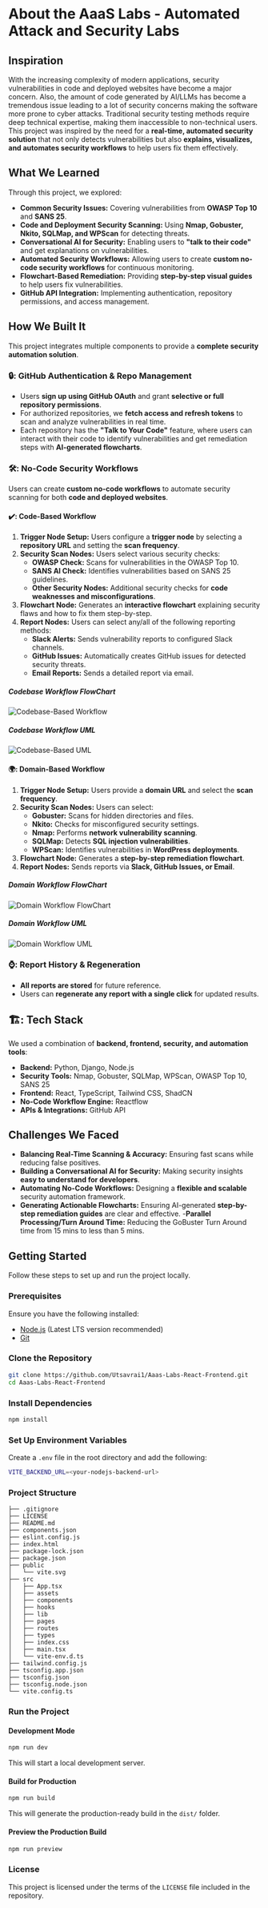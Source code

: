 # About the AaaS Labs - Automated Attack and Security Labs

## Inspiration
With the increasing complexity of modern applications, security vulnerabilities in code and deployed websites have become a major concern. Also, the amount of code generated by AI/LLMs has become a tremendous issue leading to a lot of security concerns making the software more prone to cyber attacks. Traditional security testing methods require deep technical expertise, making them inaccessible to non-technical users. This project was inspired by the need for a **real-time, automated security solution** that not only detects vulnerabilities but also **explains, visualizes, and automates security workflows** to help users fix them effectively.

## What We Learned
Through this project, we explored:
- **Common Security Issues:** Covering vulnerabilities from **OWASP Top 10** and **SANS 25**.
- **Code and Deployment Security Scanning:** Using **Nmap, Gobuster, Nkito, SQLMap, and WPScan** for detecting threats.
- **Conversational AI for Security:** Enabling users to **"talk to their code"** and get explanations on vulnerabilities.
- **Automated Security Workflows:** Allowing users to create **custom no-code security workflows** for continuous monitoring.
- **Flowchart-Based Remediation:** Providing **step-by-step visual guides** to help users fix vulnerabilities.
- **GitHub API Integration:** Implementing authentication, repository permissions, and access management.

## How We Built It
This project integrates multiple components to provide a **complete security automation solution**.

### 🔒: **GitHub Authentication & Repo Management**
- Users **sign up using GitHub OAuth** and grant **selective or full repository permissions**.
- For authorized repositories, we **fetch access and refresh tokens** to scan and analyze vulnerabilities in real time.
- Each repository has the **"Talk to Your Code"** feature, where users can interact with their code to identify vulnerabilities and get remediation steps with **AI-generated flowcharts**.

### 🛠️: **No-Code Security Workflows**
Users can create **custom no-code workflows** to automate security scanning for both **code and deployed websites**.

#### ✔️: **Code-Based Workflow**
1. **Trigger Node Setup:** Users configure a **trigger node** by selecting a **repository URL** and setting the **scan frequency**.
2. **Security Scan Nodes:** Users select various security checks:
   - **OWASP Check:** Scans for vulnerabilities in the OWASP Top 10.
   - **SANS AI Check:** Identifies vulnerabilities based on SANS 25 guidelines.
   - **Other Security Nodes:** Additional security checks for **code weaknesses and misconfigurations**.
3. **Flowchart Node:** Generates an **interactive flowchart** explaining security flaws and how to fix them step-by-step.
4. **Report Nodes:** Users can select any/all of the following reporting methods:
   - **Slack Alerts:** Sends vulnerability reports to configured Slack channels.
   - **GitHub Issues:** Automatically creates GitHub issues for detected security threats.
   - **Email Reports:** Sends a detailed report via email.

##### Codebase Workflow FlowChart
![Codebase-Based Workflow](https://res.cloudinary.com/dhpwaeqrc/image/upload/v1741911189/image_2_coeiwq.png)

##### Codebase Workflow UML
![Codebase-Based UML](https://res.cloudinary.com/dhpwaeqrc/image/upload/v1741911479/image_5_vzrlwa.png)

#### 🌍: **Domain-Based Workflow**
1. **Trigger Node Setup:** Users provide a **domain URL** and select the **scan frequency**.
2. **Security Scan Nodes:** Users can select:
   - **Gobuster:** Scans for hidden directories and files.
   - **Nkito:** Checks for misconfigured security settings.
   - **Nmap:** Performs **network vulnerability scanning**.
   - **SQLMap:** Detects **SQL injection vulnerabilities**.
   - **WPScan:** Identifies vulnerabilities in **WordPress deployments**.
3. **Flowchart Node:** Generates a **step-by-step remediation flowchart**.
4. **Report Nodes:** Sends reports via **Slack, GitHub Issues, or Email**.

##### Domain Workflow FlowChart
![Domain Workflow FlowChart](https://res.cloudinary.com/dhpwaeqrc/image/upload/v1741911350/image_4_rdtdk4.png)

##### Domain Workflow UML
![Domain Workflow UML](https://res.cloudinary.com/dhpwaeqrc/image/upload/v1741911479/image_6_pngsdr.png)

### ⌚: **Report History & Regeneration**
- **All reports are stored** for future reference.
- Users can **regenerate any report with a single click** for updated results.

## 🏗️: **Tech Stack**
We used a combination of **backend, frontend, security, and automation tools**:
- **Backend:** Python, Django, Node.js
- **Security Tools:** Nmap, Gobuster, SQLMap, WPScan, OWASP Top 10, SANS 25
- **Frontend:** React, TypeScript, Tailwind CSS, ShadCN
- **No-Code Workflow Engine:** Reactflow
- **APIs & Integrations:** GitHub API

## Challenges We Faced
- **Balancing Real-Time Scanning & Accuracy:** Ensuring fast scans while reducing false positives.
- **Building a Conversational AI for Security:** Making security insights **easy to understand for developers**.
- **Automating No-Code Workflows:** Designing a **flexible and scalable** security automation framework.
- **Generating Actionable Flowcharts:** Ensuring AI-generated **step-by-step remediation guides** are clear and effective. -**Parallel Processing/Turn Around Time:** Reducing the GoBuster Turn Around time from 15 mins to less than 5 mins.


## Getting Started

Follow these steps to set up and run the project locally.

### Prerequisites
Ensure you have the following installed:
- [Node.js](https://nodejs.org/) (Latest LTS version recommended)
- [Git](https://git-scm.com/)

### Clone the Repository
```sh
git clone https://github.com/Utsavrai1/Aaas-Labs-React-Frontend.git
cd Aaas-Labs-React-Frontend
```

### Install Dependencies
```sh
npm install
```

### Set Up Environment Variables
Create a `.env` file in the root directory and add the following:
```sh
VITE_BACKEND_URL=<your-nodejs-backend-url>
```

### Project Structure
```
├── .gitignore
├── LICENSE
├── README.md
├── components.json
├── eslint.config.js
├── index.html
├── package-lock.json
├── package.json
├── public
│   └── vite.svg
├── src
│   ├── App.tsx
│   ├── assets
│   ├── components
│   ├── hooks
│   ├── lib
│   ├── pages
│   ├── routes
│   ├── types
│   ├── index.css
│   ├── main.tsx
│   └── vite-env.d.ts
├── tailwind.config.js
├── tsconfig.app.json
├── tsconfig.json
├── tsconfig.node.json
└── vite.config.ts
```

### Run the Project
#### Development Mode
```sh
npm run dev
```
This will start a local development server.

#### Build for Production
```sh
npm run build
```
This will generate the production-ready build in the `dist/` folder.

#### Preview the Production Build
```sh
npm run preview
```

### License
This project is licensed under the terms of the `LICENSE` file included in the repository.

